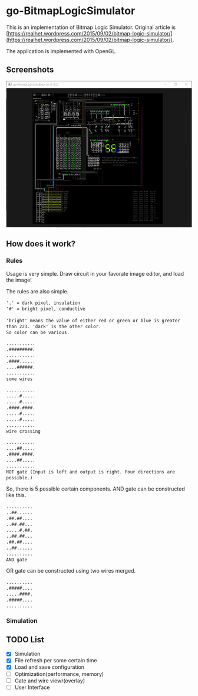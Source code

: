 # go-BitmapLogicSimulator

This is an implementation of Bitmap Logic Simulator.
Original article is [https://realhet.wordpress.com/2015/09/02/bitmap-logic-simulator/](https://realhet.wordpress.com/2015/09/02/bitmap-logic-simulator/).

The application is implemented with OpenGL.

## Screenshots
![](screenshots/2018_05_07_0.png)

## How does it work?
### Rules
Usage is very simple. Draw circuit in your favorate image editor, and load the image!

The rules are also simple.

```
'.' = dark pixel, insulation
'#' = bright pixel, conductive

'bright' means the value of either red or green or blue is greater than 223. 'dark' is the other color.
So color can be various.
```

```
...........
.#########.
...........
.####......
....######.
...........
some wires
```

```
...........
.....#.....
.....#.....
.####.####.
.....#.....
.....#.....
...........
wire crossing
```

```
...........
....##.....
.####.####.
....##.....
...........
NOT gate (Input is left and output is right. Four directions are possible.)
```

So, there is 5 possible certain components.
AND gate can be constructed like this.

```
..........
..##......
.##.##....
..##.##...
.....#.##.
..##.##...
.##.##....
..##......
..........
AND gate
```

OR gate can be constructed using two wires merged.

```
..........
.#####....
.....####.
.#####....
..........
```

### Simulation

## TODO List
- [x] Simulation
- [x] File refresh per some certain time
- [x] Load and save configuration
- [ ] Optimization(performance, memory)
- [ ] Gate and wire viewr(overlay)
- [ ] User Interface
